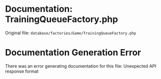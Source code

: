# Documentation: TrainingQueueFactory.php

Original file: `database/factories/Game/TrainingQueueFactory.php`

# Documentation Generation Error

There was an error generating documentation for this file: Unexpected API response format